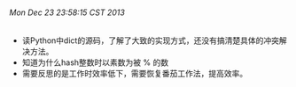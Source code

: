 ###### Mon Dec 23 23:58:15 CST 2013
*   读Python中dict的源码，了解了大致的实现方式，还没有搞清楚具体的冲突解决方法。
*   知道为什么hash整数时以素数为被 % 的数
*   需要反思的是工作时效率低下，需要恢复番茄工作法，提高效率。
